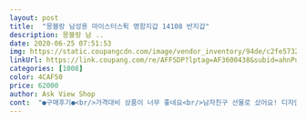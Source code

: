 ```yaml
---
layout: post 
title:  "몽블랑 남성용 마이스터스튁 명함지갑 14108 반지갑" 
description: 몽블랑 남 ..
date: 2020-06-25 07:51:53 
img: https://static.coupangcdn.com/image/vendor_inventory/94de/c2fe5732578ff31064498ac060f55425b33911bbb614842d3e1f6f66f7e4.png 
linkUrl: https://link.coupang.com/re/AFFSDP?lptag=AF3600438&subid=ahnPublicAsk&pageKey=1130816740&itemId=2098656970&vendorItemId=70097550834&traceid=V0-113-995ed350b8e91162 
categories: [1008] 
color: 4CAF50 
price: 62000 
author: Ask View Shop 
cont:  "●구매후기●<br/>가격대비 상품이 너무 좋네요<br/>남자친구 선물로 샀어요! 디자인 깔끔해서 좋아요!!<br/>포장 정말 깔끔하고 꼼꼼하구요 배송도 짱빠르구요 직원들끼리 돈모아서 지점장님 진급 선물 드렸는데 보는 직원들마다 다들 이쁘다고 난리에요 저렴한 가격에 제품 상태도 너무 좋구요 추천합니당ㅎ<br/>가격대비 상품이 너무 좋네요<br/>남자친구 선물로 샀어요! 디자인 깔끔해서 좋아요!!<br/>포장 정말 깔끔하고 꼼꼼하구요 배송도 짱빠르구요 직원들끼리 돈모아서 지점장님 진급 선물 드렸는데 보는 직원들마다 다들 이쁘다고 난리에요 저렴한 가격에 제품 상태도 너무 좋구요 추천합니당ㅎ<br/>" 
---
```

